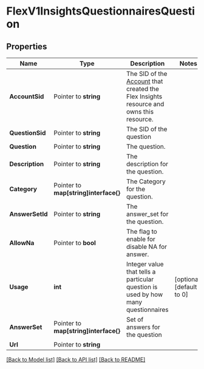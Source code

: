 # FlexV1InsightsQuestionnairesQuestion

## Properties

Name | Type | Description | Notes
------------ | ------------- | ------------- | -------------
**AccountSid** | Pointer to **string** | The SID of the [Account](https://www.twilio.com/docs/iam/api/account) that created the Flex Insights resource and owns this resource. |
**QuestionSid** | Pointer to **string** | The SID of the question |
**Question** | Pointer to **string** | The question. |
**Description** | Pointer to **string** | The description for the question. |
**Category** | Pointer to **map[string]interface{}** | The Category for the question. |
**AnswerSetId** | Pointer to **string** | The answer_set for the question. |
**AllowNa** | Pointer to **bool** | The flag  to enable for disable NA for answer. |
**Usage** | **int** | Integer value that tells a particular question is used by how many questionnaires |[optional] [default to 0]
**AnswerSet** | Pointer to **map[string]interface{}** | Set of answers for the question |
**Url** | Pointer to **string** |  |

[[Back to Model list]](../README.md#documentation-for-models) [[Back to API list]](../README.md#documentation-for-api-endpoints) [[Back to README]](../README.md)


